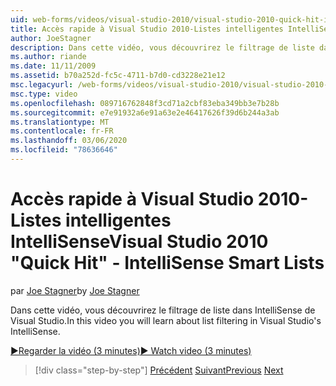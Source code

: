 ```yaml
---
uid: web-forms/videos/visual-studio-2010/visual-studio-2010-quick-hit-intellisense-smart-lists
title: Accès rapide à Visual Studio 2010-Listes intelligentes IntelliSense
author: JoeStagner
description: Dans cette vidéo, vous découvrirez le filtrage de liste dans IntelliSense de Visual Studio.
ms.author: riande
ms.date: 11/11/2009
ms.assetid: b70a252d-fc5c-4711-b7d0-cd3228e21e12
msc.legacyurl: /web-forms/videos/visual-studio-2010/visual-studio-2010-quick-hit-intellisense-smart-lists
msc.type: video
ms.openlocfilehash: 089716762848f3cd71a2cbf83eba349bb3e7b28b
ms.sourcegitcommit: e7e91932a6e91a63e2e46417626f39d6b244a3ab
ms.translationtype: MT
ms.contentlocale: fr-FR
ms.lasthandoff: 03/06/2020
ms.locfileid: "78636646"
---
```

# <a name="visual-studio-2010-quick-hit---intellisense-smart-lists"></a><span data-ttu-id="492cd-103">Accès rapide à Visual Studio 2010-Listes intelligentes IntelliSense</span><span class="sxs-lookup"><span data-stu-id="492cd-103">Visual Studio 2010 "Quick Hit" - IntelliSense Smart Lists</span></span>

<span data-ttu-id="492cd-104">par [Joe Stagner](https://github.com/JoeStagner)</span><span class="sxs-lookup"><span data-stu-id="492cd-104">by [Joe Stagner](https://github.com/JoeStagner)</span></span>

<span data-ttu-id="492cd-105">Dans cette vidéo, vous découvrirez le filtrage de liste dans IntelliSense de Visual Studio.</span><span class="sxs-lookup"><span data-stu-id="492cd-105">In this video you will learn about list filtering in Visual Studio's IntelliSense.</span></span>

[<span data-ttu-id="492cd-106">&#9654;Regarder la vidéo (3 minutes)</span><span class="sxs-lookup"><span data-stu-id="492cd-106">&#9654; Watch video (3 minutes)</span></span>](https://channel9.msdn.com/Blogs/ASP-NET-Site-Videos/visual-studio-2010-quick-hit-intellisense-smart-lists)

> [!div class="step-by-step"]
> <span data-ttu-id="492cd-107">[Précédent](visual-studio-2010-quick-hit-code-search-view-hierarchy.md)
> [Suivant](visual-studio-2010-quick-hit-multi-monitor-support.md)</span><span class="sxs-lookup"><span data-stu-id="492cd-107">[Previous](visual-studio-2010-quick-hit-code-search-view-hierarchy.md)
[Next](visual-studio-2010-quick-hit-multi-monitor-support.md)</span></span>
